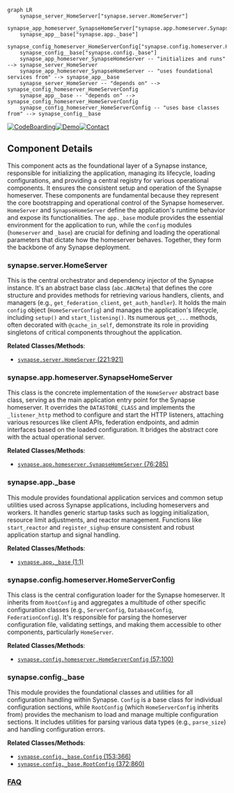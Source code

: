 ```mermaid
graph LR
    synapse_server_HomeServer["synapse.server.HomeServer"]
    synapse_app_homeserver_SynapseHomeServer["synapse.app.homeserver.SynapseHomeServer"]
    synapse_app__base["synapse.app._base"]
    synapse_config_homeserver_HomeServerConfig["synapse.config.homeserver.HomeServerConfig"]
    synapse_config__base["synapse.config._base"]
    synapse_app_homeserver_SynapseHomeServer -- "initializes and runs" --> synapse_server_HomeServer
    synapse_app_homeserver_SynapseHomeServer -- "uses foundational services from" --> synapse_app__base
    synapse_server_HomeServer -- "depends on" --> synapse_config_homeserver_HomeServerConfig
    synapse_app__base -- "depends on" --> synapse_config_homeserver_HomeServerConfig
    synapse_config_homeserver_HomeServerConfig -- "uses base classes from" --> synapse_config__base
```
[![CodeBoarding](https://img.shields.io/badge/Generated%20by-CodeBoarding-9cf?style=flat-square)](https://github.com/CodeBoarding/CodeBoarding)[![Demo](https://img.shields.io/badge/Try%20our-Demo-blue?style=flat-square)](https://www.codeboarding.org/demo)[![Contact](https://img.shields.io/badge/Contact%20us%20-%20contact@codeboarding.org-lightgrey?style=flat-square)](mailto:contact@codeboarding.org)

## Component Details

This component acts as the foundational layer of a Synapse instance, responsible for initializing the application, managing its lifecycle, loading configurations, and providing a central registry for various operational components. It ensures the consistent setup and operation of the Synapse homeserver. These components are fundamental because they represent the core bootstrapping and operational control of the Synapse homeserver. `HomeServer` and `SynapseHomeServer` define the application's runtime behavior and expose its functionalities. The `app._base` module provides the essential environment for the application to run, while the `config` modules (`homeserver` and `_base`) are crucial for defining and loading the operational parameters that dictate how the homeserver behaves. Together, they form the backbone of any Synapse deployment.

### synapse.server.HomeServer
This is the central orchestrator and dependency injector of the Synapse instance. It's an abstract base class (`abc.ABCMeta`) that defines the core structure and provides methods for retrieving various handlers, clients, and managers (e.g., `get_federation_client`, `get_auth_handler`). It holds the main `config` object (`HomeServerConfig`) and manages the application's lifecycle, including `setup()` and `start_listening()`. Its numerous `get_...` methods, often decorated with `@cache_in_self`, demonstrate its role in providing singletons of critical components throughout the application.


**Related Classes/Methods**:

- <a href="https://github.com/matrix-org/synapse/blob/master/synapse/server.py#L221-L921" target="_blank" rel="noopener noreferrer">`synapse.server.HomeServer` (221:921)</a>


### synapse.app.homeserver.SynapseHomeServer
This class is the concrete implementation of the `HomeServer` abstract base class, serving as the main application entry point for the Synapse homeserver. It overrides the `DATASTORE_CLASS` and implements the `_listener_http` method to configure and start the HTTP listeners, attaching various resources like client APIs, federation endpoints, and admin interfaces based on the loaded configuration. It bridges the abstract core with the actual operational server.


**Related Classes/Methods**:

- <a href="https://github.com/matrix-org/synapse/blob/master/synapse/app/homeserver.py#L76-L285" target="_blank" rel="noopener noreferrer">`synapse.app.homeserver.SynapseHomeServer` (76:285)</a>


### synapse.app._base
This module provides foundational application services and common setup utilities used across Synapse applications, including homeservers and workers. It handles generic startup tasks such as logging initialization, resource limit adjustments, and reactor management. Functions like `start_reactor` and `register_sighup` ensure consistent and robust application startup and signal handling.


**Related Classes/Methods**:

- <a href="https://github.com/matrix-org/synapse/blob/master/synapse/app/_base.py#L1-L1" target="_blank" rel="noopener noreferrer">`synapse.app._base` (1:1)</a>


### synapse.config.homeserver.HomeServerConfig
This class is the central configuration loader for the Synapse homeserver. It inherits from `RootConfig` and aggregates a multitude of other specific configuration classes (e.g., `ServerConfig`, `DatabaseConfig`, `FederationConfig`). It's responsible for parsing the homeserver configuration file, validating settings, and making them accessible to other components, particularly `HomeServer`.


**Related Classes/Methods**:

- <a href="https://github.com/matrix-org/synapse/blob/master/synapse/config/homeserver.py#L57-L100" target="_blank" rel="noopener noreferrer">`synapse.config.homeserver.HomeServerConfig` (57:100)</a>


### synapse.config._base
This module provides the foundational classes and utilities for all configuration handling within Synapse. `Config` is a base class for individual configuration sections, while `RootConfig` (which `HomeServerConfig` inherits from) provides the mechanism to load and manage multiple configuration sections. It includes utilities for parsing various data types (e.g., `parse_size`) and handling configuration errors.


**Related Classes/Methods**:

- <a href="https://github.com/matrix-org/synapse/blob/master/synapse/config/_base.py#L153-L366" target="_blank" rel="noopener noreferrer">`synapse.config._base.Config` (153:366)</a>
- <a href="https://github.com/matrix-org/synapse/blob/master/synapse/config/_base.py#L372-L860" target="_blank" rel="noopener noreferrer">`synapse.config._base.RootConfig` (372:860)</a>




### [FAQ](https://github.com/CodeBoarding/GeneratedOnBoardings/tree/main?tab=readme-ov-file#faq)